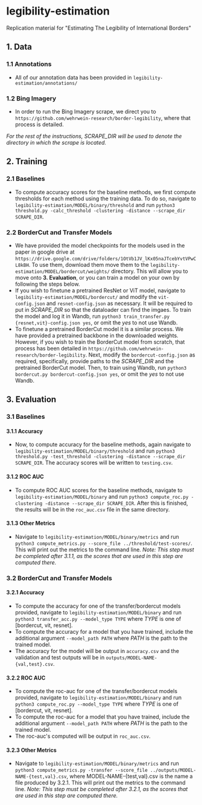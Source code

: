 # legibility-estimation
Replication material for "Estimating The Legibility of International Borders"

## 1. Data

### 1.1 Annotations
* All of our annotation data has been provided in `legibility-estimation/annotations/`

### 1.2 Bing Imagery
* In order to run the Bing Imagery scrape, we direct you to `https://github.com/wehrwein-research/border-legibility`, where that process is detailed.

*For the rest of the instructions, SCRAPE_DIR will be used to denote the directory in which the scrape is located.*

## 2. Training

### 2.1 Baselines
* To compute accuracy scores for the baseline methods, we first compute thresholds for each method using the training data. To do so, navigate to `legibility-estimation/MODEL/binary/threshold` and run `python3 threshold.py -calc_threshold -clustering -distance --scrape_dir SCRAPE_DIR`.

### 2.2 BorderCut and Transfer Models
* We have provided the model checkpoints for the models used in the paper in google drive at `https://drive.google.com/drive/folders/1OtVb1JV_lKx05naJTcebYvtVPwCL8kBH`. To use them, download them move them to the `legibility-estimation/MODEL/bordercut/weights/` directory. This will allow you to move onto **3. Evaluation**, or you can train a model on your own by following the steps below.
* If you wish to finetune a pretrained ResNet or ViT model, navigate to `legibility-estimation/MODEL/bordercut/` and modify the `vit-config.json` and `resnet-config.json` as necessary. It will be required to put in *SCRAPE_DIR* so that the dataloader can find the imgaes. To train the model and log it in Wandb, run `python3 train_transfer.py {resnet,vit}-config.json yes`, or omit the *yes* to not use Wandb.
* To finetune a pretrained BorderCut model it is a similar process. We have provided a pretrained backbone in the downloaded weights. However, if you wish to train the BorderCut model from scratch, that process has been detailed in `https://github.com/wehrwein-research/border-legibility`. Next, modify the `bordercut-config.json` as required, specifically, provide paths to the *SCRAPE_DIR* and the pretrained BorderCut model. Then, to train using Wandb, run `python3 bordercut.py bordercut-config.json yes`, or omit the *yes* to not use Wandb.

## 3. Evaluation

### 3.1 Baselines

#### 3.1.1 Accuracy
* Now, to compute accuracy for the baseline methods, again navigate to `legibility-estimation/MODEL/binary/threshold` and run `python3 threshold.py -test_threshold -clustering -distance --scrape_dir SCRAPE_DIR`. The accuracy scores will be written to `testing.csv`.
#### 3.1.2 ROC AUC
* To compute ROC AUC scores for the baseline methods, navigate to `legibility-estimation/MODEL/binary` and run `python3 compute_roc.py -clustering -distance --scrape_dir SCRAPE_DIR`. After this is finished, the results will be in the `roc_auc.csv` file in the same directory.

#### 3.1.3 Other Metrics
* Navigate to `legibility-estimation/MODEL/binary/metrics` and run `python3 compute_metrics.py --score_file ../threshold/test-scores/`. This will print out the metrics to the command line. *Note: This step must be completed after 3.1.1, as the scores that are used in this step are computed there.*

### 3.2 BorderCut and Transfer Models

#### 3.2.1 Accuracy
* To compute the accuracy for one of the transfer/bordercut models provided, navigate to `legibility-estimation/MODEL/binary` and run `python3 transfer_acc.py --model_type TYPE` where *TYPE* is one of [bordercut, vit, resnet].
* To compute the accuracy for a model that you have trained, include the additional argument `--model_path PATH` where *PATH* is the path to the trained model.
* The accuracy for the model will be output in `accuracy.csv` and the validation and test outputs will be in `outputs/MODEL-NAME-{val,test}.csv`.

#### 3.2.2 ROC AUC
* To compute the roc-auc for one of the transfer/bordercut models provided, navigate to `legibility-estimation/MODEL/binary` and run `python3 compute_roc.py --model_type TYPE` where *TYPE* is one of [bordercut, vit, resnet].
* To compute the roc-auc for a model that you have trained, include the additional argument `--model_path PATH` where *PATH* is the path to the trained model.
* The roc-auc's computed will be output in `roc_auc.csv`.

#### 3.2.3 Other Metrics
* Navigate to `legibility-estimation/MODEL/binary/metrics` and run `python3 compute_metrics.py -transfer --score_file ../outputs/MODEL-NAME-{test,val}.csv`, where MODEL-NAME-{test,val}.csv is the name a file produced by 3.2.1. This will print out the metrics to the command line. *Note: This step must be completed after 3.2.1, as the scores that are used in this step are computed there.*
